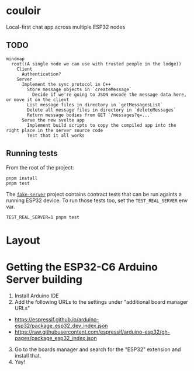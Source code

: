 # couloir

Local-first chat app across multiple ESP32 nodes

## TODO

```mermaid
mindmap
  root((A single node we can use with trusted people in the lodge))
    Client
      Authentication?
    Server
      Implement the sync protocol in C++
        Store message objects in `createMessage`
          Decide if we're going to JSON encode the message data here, or move it on the client
        List message files in directory in `getMessagesList`
        Delete all message files in directory in `deleteMessages`
        Return message bodies from GET `/messages?q=...`
      Serve the new svelte app
        Implement build scripts to copy the compiled app into the right place in the server source code
        Test that it all works
```

## Running tests

From the root of the project:

    pnpm install
    pnpm test

The [`fake-server`](./fake-server) project contains contract tests that can be run againts a running ESP32 device. To run those tests too, set the `TEST_REAL_SERVER` env var.

    TEST_REAL_SERVER=1 pnpm test

# Layout

# Getting the ESP32-C6 Arduino Server building

1. Install Arduino IDE
2. Add the following URLs to the settings under "additional board manager URLs"

- https://espressif.github.io/arduino-esp32/package_esp32_dev_index.json
- https://raw.githubusercontent.com/espressif/arduino-esp32/gh-pages/package_esp32_index.json

3. Go to the boards manager and search for the "ESP32" extension and install
   that.
4. Yay!
